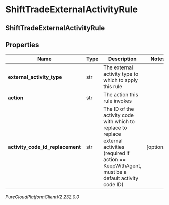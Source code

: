 # ShiftTradeExternalActivityRule

## ShiftTradeExternalActivityRule

## Properties

|Name | Type | Description | Notes|
|------------ | ------------- | ------------- | -------------|
| **external_activity_type** | str | The external activity type to which to apply this rule | |
| **action** | str | The action this rule invokes | |
| **activity_code_id_replacement** | str | The ID of the activity code with which to replace to replace external activities (required if action &#x3D;&#x3D; KeepWithAgent, must be a default activity code ID) | [optional] |



_PureCloudPlatformClientV2 232.0.0_
